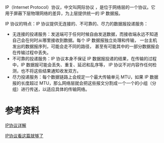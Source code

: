 IP（Internet Protocol）协议，中文叫网际协议 ，是位于网络层的一个协议。它用于屏蔽下层物理网络的差异，为上层提供统一的 IP 数据报。

IP 协议的特点：IP 协议提供无连接的、不可靠的、尽力的数据报投递服务：

- 无连接的投递服务：发送端可于任何时候自由发送数据，而接收端永远不知道自己会在何时从哪里接收到数据。每个 IP 数据报独立处理和传输， 一台主机发出的数据报序列，可能会走不同的路径， 甚至有可能其中的一部分数据报会在传输过程中丢失。
- 不可靠的投递服务：IP 协议本身不保证 IP 数据报投递的结果，在传输的过程中，IP 数据报可能会丢失、重复、延迟和乱序等， IP 协议不对内容作任何检测，也不将这些结果通知收发双方。
- 尽力投递服务：每个数据链路上会规定一个最大传输单元 MTU，如果 IP 数据报的长度超过 MTU，那么网络层就会把这些报文分割成一个一个的小组（分组）进行传送，以适应具体的传输网络。

# 参考资料
[IP协议详解](https://blog.csdn.net/weixin_45523353/article/details/124477900)

[IP协议看这篇就够了](https://www.cnblogs.com/kuangtf/articles/16354512.html)